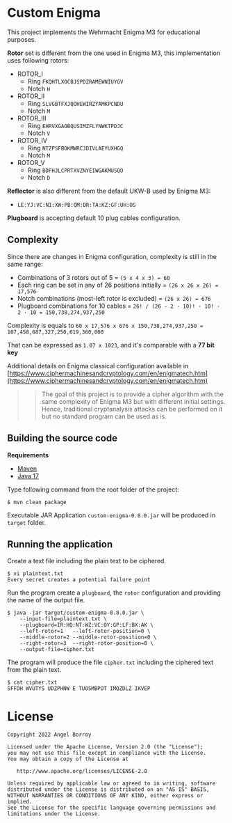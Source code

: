# Custom Enigma

This project implements the Wehrmacht Enigma M3 for educational purposes.

**Rotor** set is different from the one used in Enigma M3, this implementation uses following rotors:

* ROTOR_I
  * Ring `FKQHTLXOCBJSPDZRAMEWNIUYGV`
  * Notch `H`
* ROTOR_II
  * Ring `SLVGBTFXJQOHEWIRZYAMKPCNDU`
  * Notch `M`
* ROTOR_III
  * Ring `EHRVXGAOBQUSIMZFLYNWKTPDJC`
  * Notch `V`
* ROTOR_IV
  * Ring `NTZPSFBOKMWRCJDIVLAEYUXHGQ`
  * Notch `M`
* ROTOR_V
  * Ring `BDFHJLCPRTXVZNYEIWGAKMUSQO`
  * Notch `D`

**Reflector** is also different from the default UKW-B used by Enigma M3:

* `LE:YJ:VC:NI:XW:PB:QM:DR:TA:KZ:GF:UH:OS`

**Plugboard** is accepting default 10 plug cables configuration.

## Complexity

Since there are changes in Enigma configuration, complexity is still in the same range:

* Combinations of 3 rotors out of 5 = `(5 x 4 x 3) = 60`
* Each ring can be set in any of 26 positions initially = `(26 x 26 x 26) = 17,576`
* Notch combinations (most-left rotor is excluded) = `(26 x 26) = 676`
* Plugboard combinations for 10 cables = `26! / (26 - 2 · 10)! · 10! · 2 · 10 = 150,738,274,937,250`

Complexity is equals to `60 x 17,576 x 676 x 150,738,274,937,250 = 107,458,687,327,250,619,360,000`

That can be expressed as `1.07 x 1023`, and it's comparable with a **77 bit key**

Additional details on Enigma classical configuration available in [https://www.ciphermachinesandcryptology.com/en/enigmatech.htm](https://www.ciphermachinesandcryptology.com/en/enigmatech.htm)

>> The goal of this project is to provide a cipher algorithm with the same complexity of Enigma M3 but with different initial settings. Hence, traditional cryptanalysis attacks can be performed on it but no standard program can be used as is.

## Building the source code

**Requirements**

* [Maven](https://maven.apache.org)
* [Java 17](https://www.oracle.com/java/technologies/javase/jdk17-archive-downloads.html)

Type following command from the root folder of the project:

```
$ mvn clean package
```

Executable JAR Application `custom-enigma-0.8.0.jar` will be produced in `target` folder.

## Running the application

Create a text file including the plain text to be ciphered.

```
$ vi plaintext.txt
Every secret creates a potential failure point
```

Run the program create a `plugboard`, the `rotor` configuration and providing the name of the output file.

```
$ java -jar target/custom-enigma-0.8.0.jar \
    --input-file=plaintext.txt \
    --plugboard=IR:HQ:NT:WZ:VC:OY:GP:LF:BX:AK \
    --left-rotor=1   --left-rotor-position=0 \
    --middle-rotor=2 --middle-rotor-position=0 \
    --right-rotor=3  --right-rotor-position=0 \
    --output-file=cipher.txt
```

The program will produce the file `cipher.txt` including the ciphered text from the plain text.

```
$ cat cipher.txt
SFFDH WVUTYS UDZPHNW E TUOSMBPOT IMQZDLZ IKVEP
```

# License

    Copyright 2022 Angel Borroy

    Licensed under the Apache License, Version 2.0 (the "License");
    you may not use this file except in compliance with the License.
    You may obtain a copy of the License at

       http://www.apache.org/licenses/LICENSE-2.0

    Unless required by applicable law or agreed to in writing, software
    distributed under the License is distributed on an "AS IS" BASIS,
    WITHOUT WARRANTIES OR CONDITIONS OF ANY KIND, either express or implied.
    See the License for the specific language governing permissions and
    limitations under the License.
